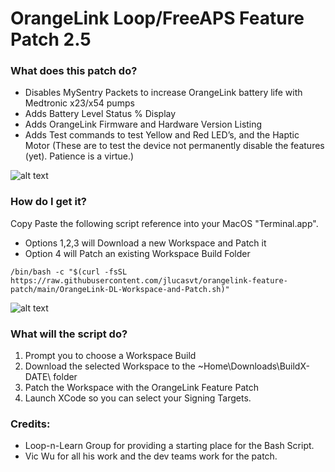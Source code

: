 # OrangeLink Loop/FreeAPS Feature Patch 2.5
### What does this patch do?
* Disables MySentry Packets to increase OrangeLink battery life with Medtronic x23/x54 pumps
* Adds Battery Level Status % Display
* Adds OrangeLink Firmware and Hardware Version Listing
* Adds Test commands to test Yellow and Red LED’s, and the Haptic Motor (These are to test the device not permanently disable the features (yet). Patience is a virtue.)

![alt text](https://github.com/jlucasvt/orangelink-feature-patch/raw/main/Features.jpeg?raw=true)

### How do I get it?
Copy Paste the following script reference into your MacOS "Terminal.app".
* Options 1,2,3 will Download a new Workspace and Patch it
* Option 4 will Patch an existing Workspace Build Folder

```
/bin/bash -c "$(curl -fsSL https://raw.githubusercontent.com/jlucasvt/orangelink-feature-patch/main/OrangeLink-DL-Workspace-and-Patch.sh)"
```
![alt text](https://github.com/jlucasvt/orangelink-feature-patch/raw/main/termpic.png?raw=true)

### What will the script do?
1. Prompt you to choose a Workspace Build
2. Download the selected Workspace to the ~Home\Downloads\BuildX-DATE\ folder
3. Patch the Workspace with the OrangeLink Feature Patch
4. Launch XCode so you can select your Signing Targets.

### Credits:
* Loop-n-Learn Group for providing a starting place for the Bash Script.
* Vic Wu for all his work and the dev teams work for the patch.
